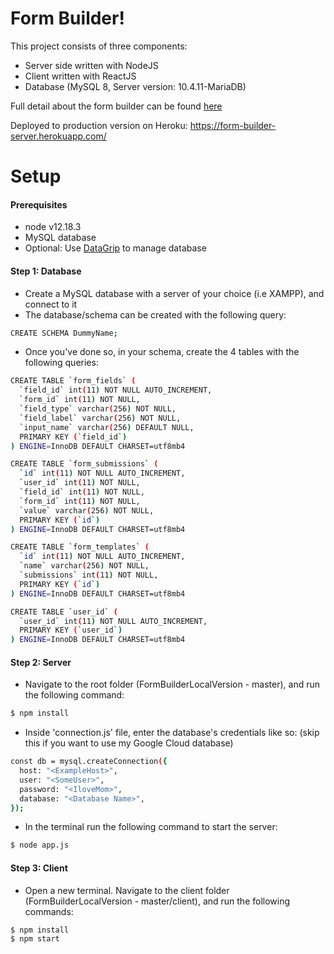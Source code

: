 
# Form Builder!

This project consists of three components:
- Server side written with NodeJS
- Client written with ReactJS
- Database (MySQL 8, Server version: 10.4.11-MariaDB)

Full detail about the form builder can be found [here](https://github.com/wix-incubator/form-builder-exam#form-submit-page)

Deployed to production version on Heroku: https://form-builder-server.herokuapp.com/

# Setup

#### Prerequisites
- node v12.18.3
- MySQL database 
- Optional: Use [DataGrip](https://www.jetbrains.com/datagrip/) to manage database

#### Step 1: Database

- Create a MySQL database with a server of your choice (i.e XAMPP),  and connect to it
- The database/schema can be created with the following query:
```sh
CREATE SCHEMA DummyName;
```
- Once you've done so, in your schema, create the 4 tables with the following queries: 
```sh
CREATE TABLE `form_fields` (
  `field_id` int(11) NOT NULL AUTO_INCREMENT,
  `form_id` int(11) NOT NULL,
  `field_type` varchar(256) NOT NULL,
  `field_label` varchar(256) NOT NULL,
  `input_name` varchar(256) DEFAULT NULL,
  PRIMARY KEY (`field_id`)
) ENGINE=InnoDB DEFAULT CHARSET=utf8mb4
```
```sh
CREATE TABLE `form_submissions` (
  `id` int(11) NOT NULL AUTO_INCREMENT,
  `user_id` int(11) NOT NULL,
  `field_id` int(11) NOT NULL,
  `form_id` int(11) NOT NULL,
  `value` varchar(256) NOT NULL,
  PRIMARY KEY (`id`)
) ENGINE=InnoDB DEFAULT CHARSET=utf8mb4
```
```sh
CREATE TABLE `form_templates` (
  `id` int(11) NOT NULL AUTO_INCREMENT,
  `name` varchar(256) NOT NULL,
  `submissions` int(11) NOT NULL,
  PRIMARY KEY (`id`)
) ENGINE=InnoDB DEFAULT CHARSET=utf8mb4
```
```sh
CREATE TABLE `user_id` (
  `user_id` int(11) NOT NULL AUTO_INCREMENT,
  PRIMARY KEY (`user_id`)
) ENGINE=InnoDB DEFAULT CHARSET=utf8mb4
```

#### Step 2: Server
 
 - Navigate to the root folder (FormBuilderLocalVersion - master), and run the following command:
```sh
$ npm install
```
- Inside 'connection.js' file, enter the database's credentials like so: (skip this if you want to use my Google Cloud database)
```sh
const db = mysql.createConnection({
  host: "<ExampleHost>",
  user: "<SomeUser>",
  password: "<IloveMom>",
  database: "<Database Name>",
});
```
- In the terminal run the following command to start the server:
```sh
$ node app.js
```

#### Step 3: Client

- Open a new terminal. Navigate to the client folder (FormBuilderLocalVersion - master/client), and run the following commands:
```sh
$ npm install
$ npm start
```
